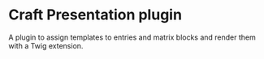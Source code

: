 # Craft Presentation plugin
A plugin to assign templates to entries and matrix blocks and render them with a Twig extension.

